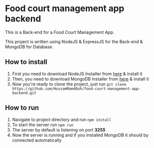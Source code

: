# Food court management app backend

This is a Back-end for a Food Court Management App.

This project is written using NodeJS & ExpressJS for the Back-end & MongoDB for Database.

## How to install
1. First you need to download NodeJS Installer from [here](https://nodejs.org/en/) & install it
2. Then, you need to download MongoDB Installer from [here](https://www.mongodb.com/try/download/community) & install it
3. Now you're ready to clone the project, just run  `git clone https://github.com/HossamMamd0uh/food-court-management-app-backend.git`

## How to run
1. Navigate to project directory and run `npm install`
2. To start the server run `npm run`
3. The server by default is listening on port **3255**
4. Now the server is running and if you installed MongoDB it should by connected automatically